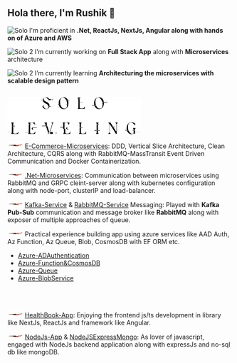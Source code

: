 ## Hola there, I'm Rushik 👋

<img src="https://github.com/user-attachments/assets/073c7b40-d4f2-4ca5-81c9-1d79bde92699" alt="Solo" style="width:20px;height:20px" /> I'm proficient in __.Net, ReactJs, NextJs, Angular along with hands on of Azure and AWS__

<img src="https://github.com/user-attachments/assets/81e932cb-cf52-4dca-bf73-2e233653c92c" alt="Solo 2" style="width:20px;height:20px" /> I’m currently working on __Full Stack App__ along with **Microservices** architecture

<img src="https://github.com/user-attachments/assets/bbf3aa16-9229-41a4-9cf3-7f9cf2183bf1" alt="Solo 2" style="width:20px;height:20px" /> I’m currently learning __Architecturing the microservices with scalable design pattern__

##

<img src="https://github.com/Rikiricks/Rikiricks/blob/main/stacked_black.webp" alt="Solo Leveling" style="width:300px;" />

<img src="https://github.com/Rikiricks/Rikiricks/blob/main/red-dagger-h.jpg" alt="Red" style="width:35px;height:15px;" /> [E-Commerce-Microservices](https://github.com/Rikiricks/EShopMicroservices): DDD, Vertical Slice Architecture, Clean Architecture, CQRS along with RabbitMQ-MassTransit Event Driven Communication and Docker Containerization.

<img src="https://github.com/Rikiricks/Rikiricks/blob/main/red-dagger-h.jpg" alt="Red" style="width:35px;height:15px;" /> [.Net-Microservices](https://github.com/Rikiricks/.NetCore-Microservices): Communication between microservices using RabbitMQ and GRPC cleint-server along with kubernetes configuration along with node-port, clusterIP and load-balancer.

<img src="https://github.com/Rikiricks/Rikiricks/blob/main/red-dagger-h.jpg" alt="Red" style="width:35px;height:15px;" /> [Kafka-Service](https://github.com/Rikiricks/KafkaMicroservices) & [RabbitMQ-Service](https://github.com/Rikiricks/RabbitMQDotNet) Messaging: Played with **Kafka Pub-Sub** communication and message broker like **RabbitMQ** along with exposer of multiple approaches of queue.

<img src="https://github.com/Rikiricks/Rikiricks/blob/main/red-dagger-h.jpg" alt="Red" style="width:35px;height:15px;" /> Practical experience building app using azure services like AAD Auth, Az Function, Az Queue, Blob, CosmosDB with EF ORM etc.
- [Azure-ADAuthentication](https://github.com/Rikiricks/AzureWebAPIs/blob/master/Program.cs)
- [Azure-Function&CosmosDB](https://github.com/Rikiricks/AzureCosmosCrud)
- [Azure-Queue](https://github.com/Rikiricks/AzureQueueStorage)
- [Azure-BlobService](https://github.com/Rikiricks/AzureWebAPIs/tree/master/Service)

<br>

<img src="https://github.com/Rikiricks/Rikiricks/blob/main/red-dagger-h.jpg" alt="Red" style="margin-top:20px;width:35px;height:15px;" /> [HealthBook-App](https://github.com/Rikiricks/Healthbook): Enjoying the frontend js/ts development in library like NextJs, ReactJs and framework like Angular.

<img src="https://github.com/Rikiricks/Rikiricks/blob/main/red-dagger-h.jpg" alt="Red" style="width:35px;height:15px;" /> [NodeJs-App](https://github.com/Rikiricks/NodeJS-Foundation) & [NodeJSExpressMongo](https://github.com/Rikiricks/NodeExpressMongo): As lover of javascript, engaged with NodeJs backend application along with expressJs and no-sql db like mongoDB.



